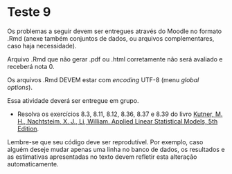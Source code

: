# Teste 9


Os problemas a seguir devem ser entregues através do Moodle no formato .Rmd (anexe também conjuntos de dados, ou arquivos complementares, caso haja necessidade).

Arquivo .Rmd que não gerar .pdf ou .html corretamente não será avaliado e receberá nota 0. 

Os arquivos .Rmd DEVEM estar com *encoding* UTF-8 (menu *global options*).

Essa atividade deverá ser entregue em grupo.

* Resolva os exercícios 8.3, 8.11, 8.12, 8.36, 8.37 e 8.39 do livro [Kutner, M. H., Nachtsteim, X. J., Li, William. Applied Linear Statistical Models, 5th Edition](http://www.stat.ufl.edu/~rrandles/sta4210/Rclassnotes/data/textdatasets/index.html).

Lembre-se que seu código deve ser reprodutível. Por exemplo, caso alguém deseje mudar apenas uma linha no banco de dados, os resultados e as estimativas apresentadas no texto devem refletir esta alteração automaticamente.
